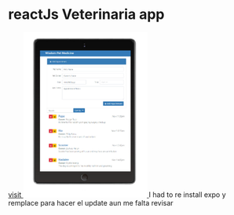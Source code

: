 # reactJs Veterinaria app
   <a href="https://petappp.netlify.com/">visit 
  <img src="https://github.com/mlafuentecr/images/blob/master/vet.jpg?raw=true" width="50%" />
  </a>
I had to re install expo y remplace para hacer el update aun me falta revisar